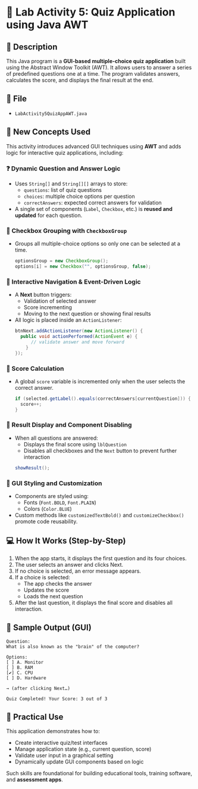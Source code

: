 # 🧾 Lab Activity 5: Quiz Application using Java AWT

## 📌 Description

This Java program is a **GUI-based multiple-choice quiz application** built using the Abstract Window Toolkit (AWT). It allows users to answer a series of predefined questions one at a time. The program validates answers, calculates the score, and displays the final result at the end.

## 📂 File
- `LabActivity5QuizAppAWT.java`

## 🧠 New Concepts Used

This activity introduces advanced GUI techniques using **AWT** and adds logic for interactive quiz applications, including:

### ❓ Dynamic Question and Answer Logic

- Uses `String[]` and `String[][]` arrays to store:
  - `questions`: list of quiz questions
  - `choices`: multiple choice options per question
  - `correctAnswers`: expected correct answers for validation
- A single set of components (`Label`, `Checkbox`, etc.) is **reused and updated** for each question.

### 🎯 Checkbox Grouping with `CheckboxGroup`

- Groups all multiple-choice options so only one can be selected at a time.
  ```java
  optionsGroup = new CheckboxGroup();
  options[i] = new Checkbox("", optionsGroup, false);

### 🔄 Interactive Navigation & Event-Driven Logic
- A **Next** button triggers:
  - Validation of selected answer
  - Score incrementing
  - Moving to the next question or showing final results
- All logic is placed inside an `ActionListener`:
  ```java
  btnNext.addActionListener(new ActionListener() {
    public void actionPerformed(ActionEvent e) {
        // validate answer and move forward
      }
  });
  
### 🧮 Score Calculation
- A global `score` variable is incremented only when the user selects the correct answer.
  ```java
  if (selected.getLabel().equals(correctAnswers[currentQuestion])) {
    score++;
  }

### 🧾 Result Display and Component Disabling
- When all questions are answered:
  - Displays the final score using `lblQuestion`
  - Disables all checkboxes and the `Next` button to prevent further interaction
  ```java
  showResult();

### 🎨 GUI Styling and Customization
- Components are styled using:
  - Fonts (`Font.BOLD`, `Font.PLAIN`)
  - Colors (`Color.BLUE`)
- Custom methods like `customizedTextBold()` and `customizeCheckbox()` promote code reusability.

## 💻 How It Works (Step-by-Step)
1. When the app starts, it displays the first question and its four choices.
2. The user selects an answer and clicks Next.
3. If no choice is selected, an error message appears.
4. If a choice is selected:
   - The app checks the answer
   - Updates the score
   - Loads the next question
5. After the last question, it displays the final score and disables all interaction.

## 🧪 Sample Output (GUI)
```
Question:
What is also known as the "brain" of the computer?

Options:
[ ] A. Monitor
[ ] B. RAM
[✔] C. CPU
[ ] D. Hardware

→ (after clicking Next…)

Quiz Completed! Your Score: 3 out of 3
```

## 🔧 Practical Use
This application demonstrates how to:
- Create interactive quiz/test interfaces
- Manage application state (e.g., current question, score)
- Validate user input in a graphical setting
- Dynamically update GUI components based on logic

Such skills are foundational for building educational tools, training software, and **assessment apps**.
